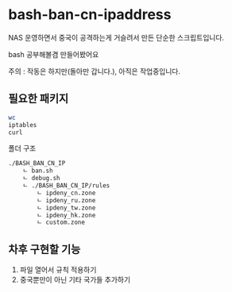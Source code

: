 # bash-ban-cn-ipaddress

NAS 운영하면서 중국이 공격하는게 거슬려서 만든 단순한 스크립트입니다.

bash 공부해볼겸 만들어봤어요

주의 : 작동은 하지만(돌아만 갑니다.), 아직은 작업중입니다.


## 필요한 패키지 
```bash
wc
iptables
curl
```
폴더 구조 


```txt
./BASH_BAN_CN_IP
    ㄴ ban.sh 
    ㄴ debug.sh
    ㄴ ./BASH_BAN_CN_IP/rules
        ㄴ ipdeny_cn.zone  
        ㄴ ipdeny_ru.zone
        ㄴ ipdeny_tw.zone
        ㄴ ipdeny_hk.zone
        ㄴ custom.zone
```


## 차후 구현할 기능

1. 파일 열어서 규칙 적용하기
2. 중국뿐만이 아닌 기타 국가들 추가하기

